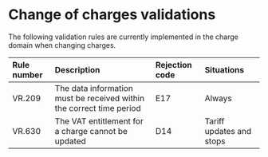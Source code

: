 # Change of charges validations

The following validation rules are currently implemented in the charge domain when changing charges.

|**Rule number**|**Description**|**Rejection code**|**Situations**|
|:-|:-|:-|:-|
|VR.209|The data information must be received within the correct time period|E17|Always|
|VR.630|The VAT entitlement for a charge cannot be updated|D14|Tariff updates and stops|
